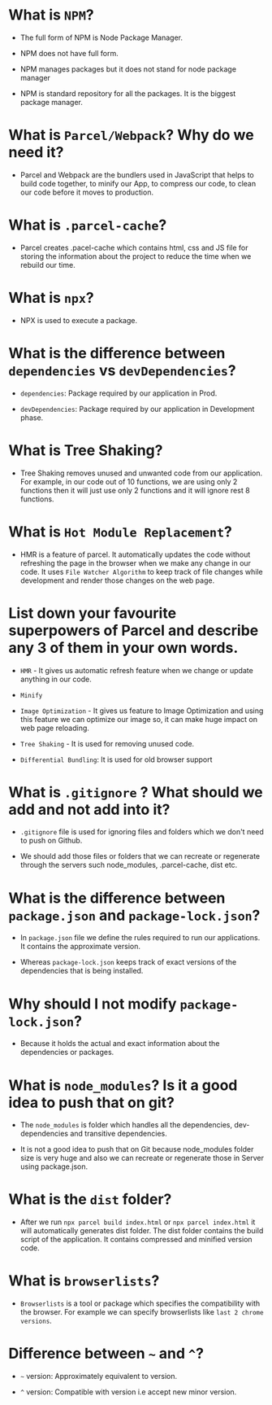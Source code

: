 # What is `NPM`?

- The full form of NPM is Node Package Manager.

- NPM does not have full form.

- NPM manages packages but it does not stand for node package manager

- NPM is standard repository for all the packages. It is the biggest package manager.

# What is `Parcel/Webpack`? Why do we need it?

- Parcel and Webpack are the bundlers used in JavaScript that helps to build code together, to minify our App, to compress our code, to clean our code before it moves to production.

# What is `.parcel-cache`?

- Parcel creates .pacel-cache which contains html, css and JS file for storing the information about the project to reduce the time when we rebuild our time.

# What is `npx`?

- NPX is used to execute a package.

# What is the difference between `dependencies` vs `devDependencies`?

- `dependencies`: Package required by our application in Prod.

- `devDependencies`: Package required by our application in Development phase.

# What is Tree Shaking?

- Tree Shaking removes unused and unwanted code from our application. For example, in our code out of 10 functions, we are using only 2 functions then it will just use only 2 functions and it will ignore rest 8 functions.

# What is `Hot Module Replacement`?

- HMR is a feature of parcel. It automatically updates the code without refreshing the page in the browser when we make any change in our code. It uses `File Watcher Algorithm` to keep track of file changes while development and render those changes on the web page.

# List down your favourite superpowers of Parcel and describe any 3 of them in your own words.

- `HMR` - It gives us automatic refresh feature when we change or update anything in our code.

- `Minify`

- `Image Optimization` - It gives us feature to Image Optimization and using this feature we can optimize our image so, it can make huge impact on web page reloading.

- `Tree Shaking` - It is used for removing unused code.

- `Differential Bundling`: It is used for old browser support

# What is `.gitignore` ? What should we add and not add into it?

- `.gitignore` file is used for ignoring files and folders which we don't need to push on Github.

- We should add those files or folders that we can recreate or regenerate through the servers such node_modules, .parcel-cache, dist etc.

# What is the difference between `package.json` and `package-lock.json`?

- In `package.json` file we define the rules required to run our applications. It contains the approximate version.

- Whereas `package-lock.json` keeps track of exact versions of the dependencies that is being installed.

# Why should I not modify `package-lock.json`?

- Because it holds the actual and exact information about the dependencies or packages.

# What is `node_modules`? Is it a good idea to push that on git?

- The `node_modules` is folder which handles all the dependencies, dev-dependencies and transitive dependencies.

- It is not a good idea to push that on Git because node_modules folder size is very huge and also we can recreate or regenerate those in Server using package.json.

# What is the `dist` folder?

- After we run `npx parcel build index.html` or `npx parcel index.html` it will automatically generates dist folder. The dist folder contains the build script of the application. It contains compressed and minified version code.

# What is `browserlists`?

- `Browserlists` is a tool or package which specifies the compatibility with the browser. For example we can specify browserlists like `last 2 chrome versions`.

# Difference between `~` and `^`?

- `~` version: Approximately equivalent to version.

- `^` version: Compatible with version i.e accept new minor version.

